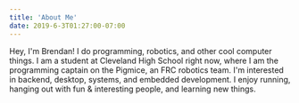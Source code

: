 ```yaml
---
title: 'About Me'
date: 2019-6-3T01:27:00-07:00
---
```


Hey, I'm Brendan! I do programming, robotics, and other cool computer things. I am a student at Cleveland High School right now, where I am the programming captain on the Pigmice, an FRC robotics team. I'm interested in backend, desktop, systems, and embedded development. I enjoy running, hanging out with fun & interesting people, and learning new things.

